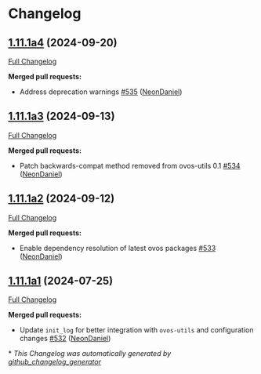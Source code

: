# Changelog

## [1.11.1a4](https://github.com/NeonGeckoCom/neon-utils/tree/1.11.1a4) (2024-09-20)

[Full Changelog](https://github.com/NeonGeckoCom/neon-utils/compare/1.11.1a3...1.11.1a4)

**Merged pull requests:**

- Address deprecation warnings [\#535](https://github.com/NeonGeckoCom/neon-utils/pull/535) ([NeonDaniel](https://github.com/NeonDaniel))

## [1.11.1a3](https://github.com/NeonGeckoCom/neon-utils/tree/1.11.1a3) (2024-09-13)

[Full Changelog](https://github.com/NeonGeckoCom/neon-utils/compare/1.11.1a2...1.11.1a3)

**Merged pull requests:**

- Patch backwards-compat method removed from ovos-utils 0.1 [\#534](https://github.com/NeonGeckoCom/neon-utils/pull/534) ([NeonDaniel](https://github.com/NeonDaniel))

## [1.11.1a2](https://github.com/NeonGeckoCom/neon-utils/tree/1.11.1a2) (2024-09-12)

[Full Changelog](https://github.com/NeonGeckoCom/neon-utils/compare/1.11.1a1...1.11.1a2)

**Merged pull requests:**

- Enable dependency resolution of latest ovos packages [\#533](https://github.com/NeonGeckoCom/neon-utils/pull/533) ([NeonDaniel](https://github.com/NeonDaniel))

## [1.11.1a1](https://github.com/NeonGeckoCom/neon-utils/tree/1.11.1a1) (2024-07-25)

[Full Changelog](https://github.com/NeonGeckoCom/neon-utils/compare/1.11.0...1.11.1a1)

**Merged pull requests:**

- Update `init_log` for better integration with `ovos-utils` and configuration changes [\#532](https://github.com/NeonGeckoCom/neon-utils/pull/532) ([NeonDaniel](https://github.com/NeonDaniel))



\* *This Changelog was automatically generated by [github_changelog_generator](https://github.com/github-changelog-generator/github-changelog-generator)*
